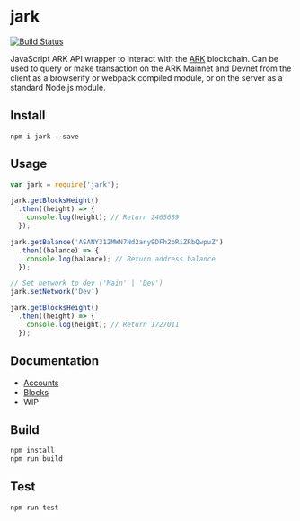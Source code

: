 # jark

[![Build Status](https://travis-ci.org/willdn/jark.svg?branch=master)](https://travis-ci.org/willdn/jark)

JavaScript ARK API wrapper to interact with the [ARK](https://ark.io) blockchain. Can be used to query or make transaction on the ARK Mainnet and Devnet from the client as a browserify or webpack compiled module, or on the server as a standard Node.js module.

## Install

`npm i jark --save`

## Usage

```js
var jark = require('jark');

jark.getBlocksHeight()
  .then((height) => {
    console.log(height); // Return 2465689
  });

jark.getBalance('ASANY312MWN7Nd2any9DFh2bRiZRbQwpuZ')
  .then((balance) => {
    console.log(balance); // Return address balance
  });

// Set network to dev ('Main' | 'Dev')
jark.setNetwork('Dev')

jark.getBlocksHeight()
  .then((height) => {
    console.log(height); // Return 1727011
  });
```

## Documentation
- [Accounts](/docs/accounts.md)
- [Blocks](/docs/blocks.md)
- WIP

## Build

``` bash
npm install
npm run build
```


## Test

`npm run test`
